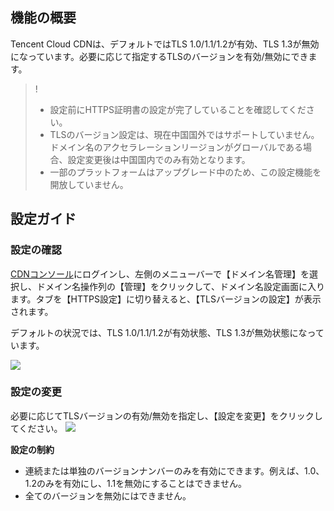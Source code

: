## 機能の概要

Tencent Cloud CDNは、デフォルトではTLS 1.0/1.1/1.2が有効、TLS 1.3が無効になっています。必要に応じて指定するTLSのバージョンを有効/無効にできます。

>!
>- 設定前にHTTPS証明書の設定が完了していることを確認してください。
>- TLSのバージョン設定は、現在中国国外ではサポートしていません。ドメイン名のアクセラレーションリージョンがグローバルである場合、設定変更後は中国国内でのみ有効となります。
>- 一部のプラットフォームはアップグレード中のため、この設定機能を開放していません。



## 設定ガイド

### 設定の確認

[CDNコンソール](https://console.cloud.tencent.com/cdn)にログインし、左側のメニューバーで【ドメイン名管理】を選択し、ドメイン名操作列の【管理】をクリックして、ドメイン名設定画面に入ります。タブを【HTTPS設定】に切り替えると、【TLSバージョンの設定】が表示されます。

デフォルトの状況では、TLS 1.0/1.1/1.2が有効状態、TLS 1.3が無効状態になっています。

![](https://main.qcloudimg.com/raw/7445026074dc473c366db6e65b807a17.png)


### 設定の変更

必要に応じてTLSバージョンの有効/無効を指定し、【設定を変更】をクリックしてください。
![](https://main.qcloudimg.com/raw/0cd09ce66a94d6886d68c60f22844310.png)


**設定の制約**

- 連続または単独のバージョンナンバーのみを有効にできます。例えば、1.0、1.2のみを有効にし、1.1を無効にすることはできません。
- 全てのバージョンを無効にはできません。
